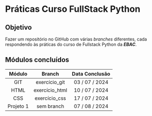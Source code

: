 # Práticas Curso FullStack Python

## Objetivo

Fazer um repositório no GitHub com várias _branches_ diferentes, cada respondendo às práticas do curso de Fullstack Python da **_EBAC_**.

## Módulos concluídos

| **Módulo** |   **Branch**   | **Data Conclusão** |
| :--------: | :------------: | :----------------: |
|    GIT     | exercício_git  |   03 / 07 / 2024   |
|    HTML    | exercício_html |   10 / 07 / 2024   |
|    CSS     | exercício_css  |   17 / 07 / 2024   |
| Projeto 1  |   sem branch   |   07 / 08 / 2024   |
